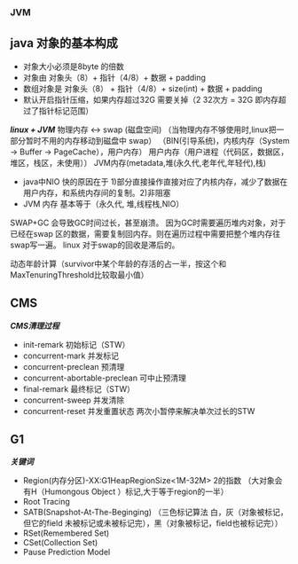 ### JVM 
## java 对象的基本构成
* 对象大小必须是8byte 的倍数 
* 对象由 对象头（8）+ 指针（4/8）+ 数据 + padding 
* 数组对象是 对象头（8） + 指针（4/8）+ size(int) + 数据 + padding 
* 默认开启指针压缩，如果内存超过32G 需要关掉（2 32次方 = 32G 即内存超过了指针标记范围）

***linux + JVM*** 
 物理内存  <->  swap (磁盘空间) （当物理内存不够使用时,linux把一部分暂时不用的内存移动到磁盘中 swap）
（BIN(引导系统)，内核内存（System -> Buffer -> PageCache），用户内存）
 用户内存（用户进程（代码区，数据区，堆区，栈区，未使用））
 JVM内存(metadata,堆(永久代,老年代,年轻代),栈)
 
* java中NIO 快的原因在于 1)部分直接操作直接对应了内核内存，减少了数据在用户内存，和系统内存间的复制。2)非阻塞
* JVM 内存 基本等于（永久代, 堆,线程栈,NIO）  
 
 SWAP+GC 会导致GC时间过长，甚至崩溃。
 因为GC时需要遍历堆内对象，对于已经在swap 区的数据，需要复制回内存。则在遍历过程中需要把整个堆内存往swap写一遍。
 linux 对于swap的回收是滞后的。
 
 动态年龄计算（survivor中某个年龄的存活的占一半，按这个和MaxTenuringThreshold比较取最小值）


## CMS
***CMS清理过程***
* init-remark  初始标记（STW）
* concurrent-mark 并发标记
* concurrent-preclean 预清理
* concurrent-abortable-preclean 可中止预清理
* final-remark 最终标记（STW）
* concurrent-sweep 并发清除
* concurrent-reset 并发重置状态
两次小暂停来解决单次过长的STW

## G1
***关键词***
* Region(内存分区)-XX:G1HeapRegionSize<1M-32M> 2的指数
（大对象会有H（Humongous Object ）标记,大于等于region的一半）
* Root Tracing
* SATB(Snapshot-At-The-Beginging)
（三色标记算法 白，灰（对象被标记，但它的field 未被标记或未被标记完），黑（对象被标记，field也被标记完））
* RSet(Remembered Set)
* CSet(Collection Set)
* Pause Prediction Model
